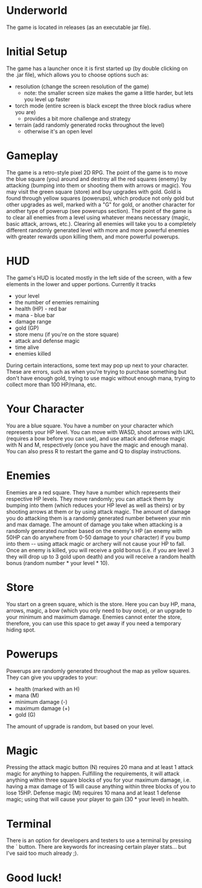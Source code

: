 # Underworld
The game is located in releases (as an executable jar file).

# Initial Setup
The game has a launcher once it is first started up (by double clicking on the .jar file), which allows you to choose options such as:
- resolution (change the screen resolution of the game)
  - note: the smaller screen size makes the game a little harder, but lets you level up faster
- torch mode (entire screen is black except the three block radius where you are)
  - provides a bit more challenge and strategy
- terrain (add randomly generated rocks throughout the level)
  - otherwise it's an open level

# Gameplay
The game is a retro-style pixel 2D RPG. The point of the game is to move the blue square (you) around and destroy all the red squares (enemy) by attacking (bumping into them or shooting them with arrows or magic). You may visit the green square (store) and buy upgrades with gold. Gold is found through yellow squares (powerups), which produce not only gold but other upgrades as well, marked with a "G" for gold, or another character for another type of powerup (see powerups section). The point of the game is to clear all enemies from a level using whatever means necessary (magic, basic attack, arrows, etc.). Clearing all enemies will take you to a completely different randomly generated level with more and more powerful enemies with greater rewards upon killing them, and more powerful powerups.

# HUD
The game's HUD is located mostly in the left side of the screen, with a few elements in the lower and upper portions. Currently it tracks 
- your level
- the number of enemies remaining
- health (HP) - red bar
- mana - blue bar
- damage range
- gold (GP)
- store menu (if you're on the store square)
- attack and defense magic
- time alive
- enemies killed

During certain interactions, some text may pop up next to your character. These are errors, such as when you're trying to purchase something but don't have enough gold, trying to use magic without enough mana, trying to collect more than 100 HP/mana, etc.

# Your Character
You are a blue square. You have a number on your character which represents your HP level. You can move with WASD, shoot arrows with IJKL (requires a bow before you can use), and use attack and defense magic with N and M, respectively (once you have the magic and enough mana). You can also press R to restart the game and Q to display instructions.

# Enemies
Enemies are a red square. They have a number which represents their respective HP levels. They move randomly; you can attack them by bumping into them (which reduces your HP level as well as theirs) or by shooting arrows at them or by using attack magic. The amount of damage you do attacking them is a randomly generated number between your min and max damage. The amount of damage you take when attacking is a randomly generated number based on the enemy's HP (an enemy with 50HP can do anywhere from 0-50 damage to your character) if you bump into them -- using attack magic or archery will not cause your HP to fall. Once an enemy is killed, you will receive a gold bonus (i.e. if you are level 3 they will drop up to 3 gold upon death) and you will receive a random health bonus (random number * your level * 10).

# Store
You start on a green square, which is the store. Here you can buy HP, mana, arrows, magic, a bow (which you only need to buy once), or an upgrade to your minimum and maximum damage. Enemies cannot enter the store, therefore, you can use this space to get away if you need a temporary hiding spot.

# Powerups
Powerups are randomly generated throughout the map as yellow squares. They can give you upgrades to your:
- health (marked with an H) 
- mana (M)
- minimum damage (-)
- maximum damage (+)
- gold (G)

The amount of upgrade is random, but based on your level.

# Magic
Pressing the attack magic button (N) requires 20 mana and at least 1 attack magic for anything to happen. Fulfilling the requirements, it will attack anything within three square blocks of you for your maximum damage, i.e. having a max damage of 15 will cause anything within three blocks of you to lose 15HP. Defense magic (M) requires 10 mana and at least 1 defense magic; using that will cause your player to gain (30 * your level) in health.

# Terminal
There is an option for developers and testers to use a terminal by pressing the \` button. There are keywords for increasing certain player stats... but I've said too much already ;).

# Good luck!
